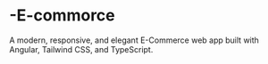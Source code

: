 # -E-commorce
 A modern, responsive, and elegant E-Commerce web app built with Angular, Tailwind CSS, and TypeScript.
